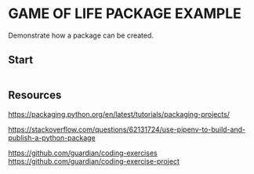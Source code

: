# GAME OF LIFE PACKAGE EXAMPLE

Demonstrate how a package can be created.  

## Start

```sh
```

## Resources

https://packaging.python.org/en/latest/tutorials/packaging-projects/

https://stackoverflow.com/questions/62131724/use-pipenv-to-build-and-publish-a-python-package

https://github.com/guardian/coding-exercises
https://github.com/guardian/coding-exercise-project